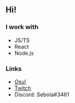 ## Hi!

### I work with
- JS/TS
- React
- Node.js

### Links
- [Osu!](https://osu.ppy.sh/users/15821708)
- [Twitch](https://twitch.tv/Sebola3461)
- Discord: Sebola#3461
